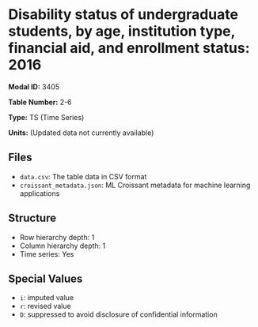 # Disability status of undergraduate students, by age, institution type, financial aid, and enrollment status: 2016

**Modal ID:** 3405

**Table Number:** 2-6

**Type:** TS (Time Series)

**Units:** (Updated data not currently available)

## Files

- `data.csv`: The table data in CSV format
- `croissant_metadata.json`: ML Croissant metadata for machine learning applications

## Structure

- Row hierarchy depth: 1
- Column hierarchy depth: 1
- Time series: Yes

## Special Values

- `i`: imputed value
- `r`: revised value
- `D`: suppressed to avoid disclosure of confidential information
